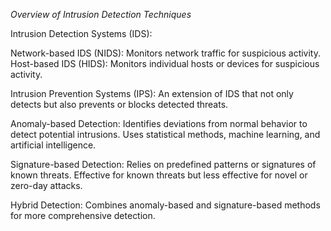 *Overview of Intrusion Detection Techniques*

Intrusion Detection Systems (IDS):

Network-based IDS (NIDS): Monitors network traffic for suspicious activity.
Host-based IDS (HIDS): Monitors individual hosts or devices for suspicious activity.

Intrusion Prevention Systems (IPS):
An extension of IDS that not only detects but also prevents or blocks detected threats.

Anomaly-based Detection:
Identifies deviations from normal behavior to detect potential intrusions.
Uses statistical methods, machine learning, and artificial intelligence.

Signature-based Detection:
Relies on predefined patterns or signatures of known threats.
Effective for known threats but less effective for novel or zero-day attacks.

Hybrid Detection:
Combines anomaly-based and signature-based methods for more comprehensive detection.
